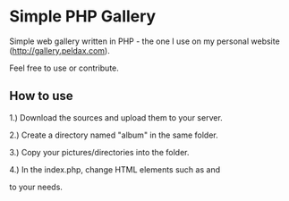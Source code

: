 # Simple PHP Gallery

Simple web gallery written in PHP - the one I use on my personal website (http://gallery.peldax.com).

Feel free to use or contribute.

## How to use

1.) Download the sources and upload them to your server.

2.) Create a directory named "album" in the same folder.

3.) Copy your pictures/directories into the folder.

4.) In the index.php, change HTML elements such as <head> and <div id="footer"> to your needs. 
